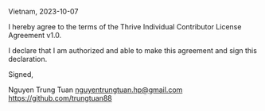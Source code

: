 Vietnam, 2023-10-07

I hereby agree to the terms of the Thrive Individual Contributor License
Agreement v1.0.

I declare that I am authorized and able to make this agreement and sign this
declaration.

Signed,

Nguyen Trung Tuan nguyentrungtuan.hp@gmail.com https://github.com/trungtuan88

